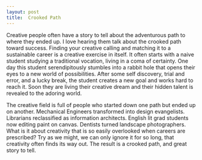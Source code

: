 ```yaml
---
layout: post
title:  Crooked Path
---
```

Creative people often have a story to tell about the adventurous path to where they ended up. I love hearing them talk about the crooked path toward success. Finding your creative calling and matching it to a sustainable career is a creative exercise in itself. It often starts with a naive student studying a traditional vocation, living in a coma of certainty. One day this student serendipitously stumbles into a rabbit hole that opens their eyes to a new world of possibilities. After some self discovery, trial and error, and a lucky break, the student creates a new goal and works hard to reach it. Soon they are living their creative dream and their hidden talent is revealed to the adoring world.

The creative field is full of people who started down one path but ended up on another. Mechanical Engineers transformed into design evangelists. Librarians reclassified as information architects. English lit grad students now editing paint on canvas. Dentists turned landscape photographers. What is it about creativity that is so easily overlooked when careers are prescribed? Try as we might, we can only ignore it for so long, that creativity often finds its way out. The result is a crooked path, and great story to tell.
 
